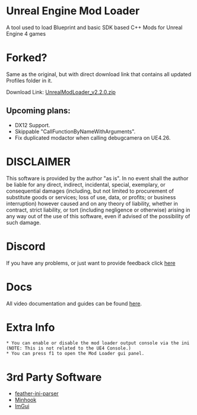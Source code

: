 # Unreal Engine Mod Loader
A tool used to load Blueprint and basic SDK based C++ Mods for Unreal Engine 4 games

# Forked?
Same as the original, but with direct download link that contains all updated Profiles folder in it.

Download Link: [UnrealModLoader_v2.2.0.zip](https://github.com/Dmgvol/UnrealModLoader/raw/main/UnrealModLoader_V2.2.0.zip)

## Upcoming plans:
* DX12 Support.
* Skippable "CallFunctionByNameWithArguments".
* Fix duplicated modactor when calling debugcamera on UE4.26.

# DISCLAIMER
This software is provided by the author "as is". In no event shall the author be liable for any direct, indirect, incidental, special, exemplary, or consequential damages (including, but not limited to procurement of substitute goods or services; loss of use, data, or profits; or business interruption) however caused and on any 
theory of liability, whether in contract, strict liability, or tort (including negligence or otherwise) arising in any way out of the use of this software, even if advised of the possibility of such damage.

# Discord
If you have any problems, or just want to provide feedback click [here](https://discord.gg/xmXUSNvypY)

# Docs
All video documentation and guides can be found [here](https://www.youtube.com/playlist?list=PL-dFOLrGFgdwbzcHmZ2ghuN3LXxlazbZP).

# Extra Info
	* You can enable or disable the mod loader output console via the ini (NOTE: This is not related to the UE4 Console.)
	* You can press f1 to open the Mod Loader gui panel.

# 3rd Party Software
  * [feather-ini-parser](https://github.com/Turbine1991/cpp-feather-ini-parser)
  * [Minhook](https://github.com/TsudaKageyu/minhook)
  * [ImGui](https://github.com/ocornut/imgui)
